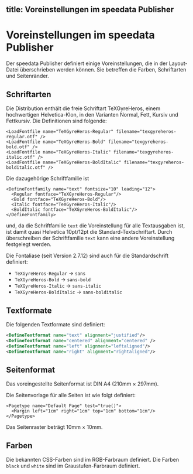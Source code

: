title: Voreinstellungen im speedata Publisher
---

Voreinstellungen im speedata Publisher
======================================

Der speedata Publisher definiert einige Voreinstellungen, die in der Layout-Datei überschrieben werden können. Sie betreffen die Farben, Schriftarten und Seitenränder.


Schriftarten
------------

Die Distribution enthält die freie Schriftart TeXGyreHeros, einem hochwertigen Helvetica-Klon, in den Varianten Normal, Fett, Kursiv und Fettkursiv. Die Definitionen sind folgende:

    <LoadFontfile name="TeXGyreHeros-Regular" filename="texgyreheros-regular.otf" />
    <LoadFontfile name="TeXGyreHeros-Bold" filename="texgyreheros-bold.otf" />
    <LoadFontfile name="TeXGyreHeros-Italic" filename="texgyreheros-italic.otf" />
    <LoadFontfile name="TeXGyreHeros-BoldItalic" filename="texgyreheros-bolditalic.otf" />

Die dazugehörige Schriftfamilie ist

    <DefineFontfamily name="text" fontsize="10" leading="12">
      <Regular fontface="TeXGyreHeros-Regular"/>
      <Bold fontface="TeXGyreHeros-Bold"/>
      <Italic fontface="TeXGyreHeros-Italic"/>
      <BoldItalic fontface="TeXGyreHeros-BoldItalic"/>
    </DefineFontfamily>

und, da die Schriftfamilie `text` die Voreinstellung für alle Textausgaben ist, ist damit quasi Helvetica 10pt/12pt die Standard-Textschriftart. Durch überschreiben der Schriftfamilie `text` kann eine andere Voreinstellung festgelegt werden.

Die Fontaliase (seit Version 2.7.12) sind auch für die Standardschrift definiert:

* `TeXGyreHeros-Regular`  -> `sans`
* `TeXGyreHeros-Bold`  -> `sans-bold`
* `TeXGyreHeros-Italic`  -> `sans-italic`
* `TeXGyreHeros-BoldItalic`  -> `sans-bolditalic`

Textformate
-----------

Die folgenden Textformate sind definiert:

~~~xml
<DefineTextformat name="text" alignment="justified"/>
<DefineTextformat name="centered" alignment="centered" />
<DefineTextformat name="left" alignment="leftaligned"/>
<DefineTextformat name="right" alignment="rightaligned"/>
~~~

Seitenformat
------------

Das voreingestellte Seitenformat ist DIN A4 (210mm × 297mm).

Die Seitenvorlage für alle Seiten ist wie folgt definiert:

    <Pagetype name="Default Page" test="true()">
      <Margin left="1cm" right="1cm" top="1cm" bottom="1cm"/>
    </Pagetype>

Das Seitenraster beträgt 10mm × 10mm.

Farben
------

Die bekannten CSS-Farben sind im RGB-Farbraum definiert. Die Farben `black` und `white` sind im Graustufen-Farbraum definiert.
